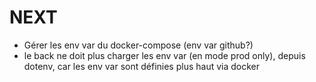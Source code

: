 # NEXT

- Gérer les env var du docker-compose (env var github?)
- le back ne doit plus charger les env var (en mode prod only), depuis dotenv, car les env var sont définies plus haut via docker
